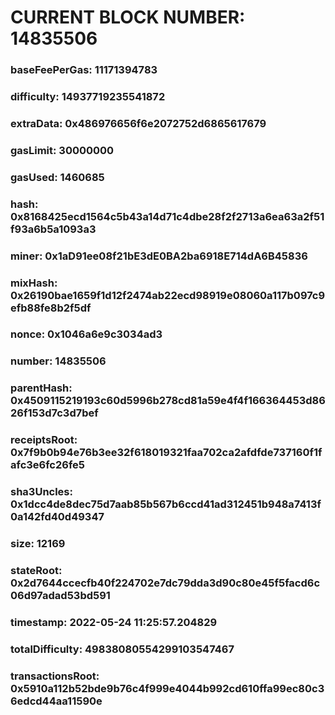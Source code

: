 # CURRENT BLOCK NUMBER: 14835506

### baseFeePerGas: 11171394783
### difficulty: 14937719235541872
### extraData: 0x486976656f6e2072752d6865617679
### gasLimit: 30000000
### gasUsed: 1460685
### hash: 0x8168425ecd1564c5b43a14d71c4dbe28f2f2713a6ea63a2f51f93a6b5a1093a3
### miner: 0x1aD91ee08f21bE3dE0BA2ba6918E714dA6B45836
### mixHash: 0x26190bae1659f1d12f2474ab22ecd98919e08060a117b097c9efb88fe8b2f5df
### nonce: 0x1046a6e9c3034ad3
### number: 14835506
### parentHash: 0x4509115219193c60d5996b278cd81a59e4f4f166364453d8626f153d7c3d7bef
### receiptsRoot: 0x7f9b0b94e76b3ee32f618019321faa702ca2afdfde737160f1fafc3e6fc26fe5
### sha3Uncles: 0x1dcc4de8dec75d7aab85b567b6ccd41ad312451b948a7413f0a142fd40d49347
### size: 12169
### stateRoot: 0x2d7644ccecfb40f224702e7dc79dda3d90c80e45f5facd6c06d97adad53bd591
### timestamp: 2022-05-24 11:25:57.204829
### totalDifficulty: 49838080554299103547467
### transactionsRoot: 0x5910a112b52bde9b76c4f999e4044b992cd610ffa99ec80c36edcd44aa11590e
